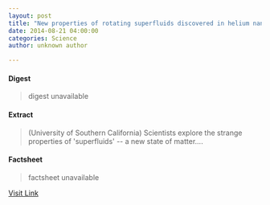```yaml
---
layout: post
title: "New properties of rotating superfluids discovered in helium nanodroplets"
date: 2014-08-21 04:00:00
categories: Science
author: unknown author

---
```



#### Digest
>digest unavailable

#### Extract
>(University of Southern California) Scientists explore the strange properties of 'superfluids' -- a new state of matter....

#### Factsheet
>factsheet unavailable

[Visit Link](http://www.eurekalert.org/pub_releases/2014-08/uosc-npo081914.php)


